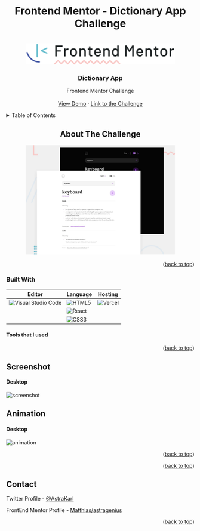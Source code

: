 # 

<div align="center">
<h1>Frontend Mentor - Dictionary App Challenge</h1>
</div>





<div id="top"></div>



<!-- PROJECT LOGO -->
<br />
<div align="center">
  <a href="https://github.com/github_username/repo_name">
    <img src='/DOC/imgs/logo-desktop.svg'alt="Logo" width="400" height="auto">
  </a>

<h3 align="center">Dictionary App</h3>

  <p align="center">
    Frontend Mentor Challenge
    <br />
    <br />
    <a href="">View Demo</a>
    ·
    <a href="https://www.frontendmentor.io/challenges/dictionary-web-app-h5wwnyuKFL">Link to the Challenge</a>
  </p>
</div>



<!-- TABLE OF CONTENTS -->
<details>
  <summary>Table of Contents</summary>
  <ol>
    <li>
      <a href="#about-the-project">About The Project</a>
      <ul>
        <li><a href="#built-with">Built With</a></li>
      </ul>
    </li>
    <li><a href="#usage">Usage</a></li>
    <li><a href="#contact">Contact</a></li>
    <li><a href="#acknowledgments">Acknowledgments</a></li>
  </ol>
</details>


<!-- ABOUT THE PROJECT -->


<div align="center">
    <h2>About The Challenge</h2>

<a href="https://www.frontendmentor.io/challenges/dictionary-web-app-h5wwnyuKFL">
    <img src='/DOC/imgs/preview.jpg'alt="Logo" width="400" height="auto">
  </a>
    
</div>


<p align="right">(<a href="#top">back to top</a>)</p>



### Built With
<div align="center">


| Editor      |                                             Language                                                                           |    Hosting   | 
| -----------                                               | -----------                                                                         | ----- |
| ![Visual Studio Code](https://img.shields.io/badge/Visual%20Studio%20Code-0078d7.svg?style=for-the-badge&logo=visual-studio-code&logoColor=white)| ![HTML5](https://img.shields.io/badge/html5-%23E34F26.svg?style=for-the-badge&logo=html5&logoColor=white)| ![Vercel](https://img.shields.io/badge/vercel-%23000000.svg?style=for-the-badge&logo=vercel&logoColor=white)
|                | ![React](https://img.shields.io/badge/react-%2320232a.svg?style=for-the-badge&logo=react&logoColor=%2361DAFB)|
|             | ![CSS3](https://img.shields.io/badge/css3-%231572B6.svg?style=for-the-badge&logo=css3&logoColor=white)|

</div>

#### Tools that I used




<p align="right">(<a href="#top">back to top</a>)</p>

<!-- USAGE EXAMPLES -->
## Screenshot
#### Desktop
![screenshot](/screenshot/cv-app-desktop.png)

## Animation 
#### Desktop
![animation](/screenshot/top-cvProject-final.gif)

<p align="right">(<a href="#top">back to top</a>)</p>







<p align="right">(<a href="#top">back to top</a>)</p>


<!-- CONTACT -->
## Contact

Twitter Profile - [@AstraKarl](https://twitter.com/AstraKarl)

FrontEnd Mentor Profile - [Matthias/astragenius](https://www.frontendmentor.io/profile/astragenius)


<p align="right">(<a href="#top">back to top</a>)</p>






<!-- MARKDOWN LINKS & IMAGES -->
<!-- https://www.markdownguide.org/basic-syntax/#reference-style-links -->
[contributors-shield]: https://img.shields.io/github/contributors/github_username/repo_name.svg?style=for-the-badge
[contributors-url]: https://github.com/github_username/repo_name/graphs/contributors
[forks-shield]: https://img.shields.io/github/forks/github_username/repo_name.svg?style=for-the-badge
[forks-url]: https://github.com/github_username/repo_name/network/members
[stars-shield]: https://img.shields.io/github/stars/github_username/repo_name.svg?style=for-the-badge
[stars-url]: https://github.com/github_username/repo_name/stargazers
[issues-shield]: https://img.shields.io/github/issues/github_username/repo_name.svg?style=for-the-badge
[issues-url]: https://github.com/github_username/repo_name/issues
[license-shield]: https://img.shields.io/github/license/github_username/repo_name.svg?style=for-the-badge
[license-url]: https://github.com/github_username/repo_name/blob/master/LICENSE.txt
[linkedin-shield]: https://img.shields.io/badge/-LinkedIn-black.svg?style=for-the-badge&logo=linkedin&colorB=555
[linkedin-url]: https://linkedin.com/in/linkedin_username
[product-screenshot]: images/screenshot.png